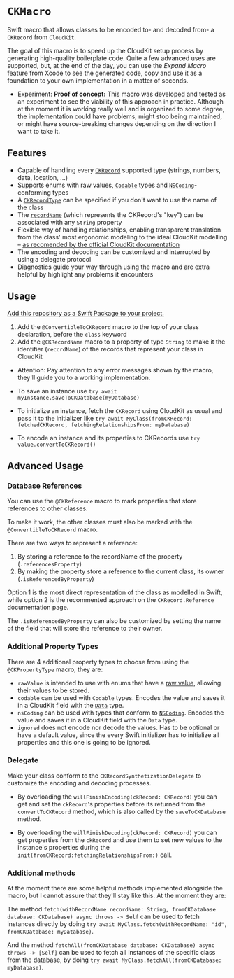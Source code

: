 # ``CKMacro``

Swift macro that allows classes to be encoded to- and decoded from- a `CKRecord` from `CloudKit`.

The goal of this macro is to speed up the CloudKit setup process by generating high-quality boilerplate code. Quite a few advanced uses are supported, but, at the end of the day, you can use the *Expand Macro* feature from Xcode to see the generated code, copy and use it as a foundation to your own implementation in a matter of seconds.

- Experiment: **Proof of concept:** This macro was developed and tested as an experiment to see the viability of this approach in practice.
Although at the moment it is working really well and is organized to some degree, the implementation could have problems, might stop being maintained, or might have source-breaking changes depending on the direction I want to take it.


## Features
- Capable of handling every [`CKRecord`](https://developer.apple.com/documentation/cloudkit/ckrecord) supported type (strings, numbers, data, location, ...)
- Supports enums with raw values, [`Codable`](https://developer.apple.com/documentation/swift/codable) types and [`NSCoding`](https://developer.apple.com/documentation/foundation/nscoding)-conforming types
- A [`CKRecordType`](https://developer.apple.com/documentation/cloudkit/ckrecord/3003387-recordtype) can be specified if you don't want to use the name of the class
- The [`recordName`](https://developer.apple.com/documentation/cloudkit/ckrecord/id/1500973-recordname) (which represents the CKRecord's "key") can be associated with any `String` property
- Flexible way of handling relationships, enabling transparent translation from the class' most ergonomic modeling to the ideal CloudKit modelling – [as recomended by the official CloudKit documentation](https://developer.apple.com/documentation/cloudkit/ckrecord/reference#1669672)
- The encoding and decoding can be customized and interrupted by using a delegate protocol
- Diagnostics guide your way through using the macro and are extra helpful by highlight any problems it encounters


## Usage
[Add this repository as a Swift Package to your project.](https://developer.apple.com/documentation/xcode/adding-package-dependencies-to-your-app)

1. Add the `@ConvertibleToCKRecord` macro to the top of your class declaration, before the `class` keyword
2. Add the `@CKRecordName` macro to a property of type `String` to make it the identifier (`recordName`) of the records that represent your class in CloudKit

* Attention: Pay attention to any error messages shown by the macro, they'll guide you to a working implementation.

- To save an instance use `try await myInstance.saveToCKDatabase(myDatabase)`
- To initialize an instance, fetch the `CKRecord` using CloudKit as usual and pass it to the initializer like `try await MyClass(fromCKRecord: fetchedCKRecord, fetchingRelationshipsFrom: myDatabase)`

- To encode an instance and its properties to CKRecords use `try value.convertToCKRecord()`


## Advanced Usage
### Database References
You can use the `@CKReference` macro to mark properties that store references to other classes.

To make it work, the other classes must also be marked with the `@ConvertibleToCKRecord` macro.

There are two ways to represent a reference:
1. By storing a reference to the recordName of the property (`.referencesProperty`)
2. By making the property store a reference to the current class, its owner (`.isReferencedByProperty`)

Option 1 is the most direct representation of the class as modelled in Swift, while option 2 is the recommented approach on the `CKRecord.Reference` documentation page.

The `.isReferencedByProperty` can also be customized by setting the name of the field that will store the reference to their owner.


### Additional Property Types
There are 4 additional property types to choose from using the `@CKPropertyType` macro, they are:
- `rawValue` is intended to use with enums that have a [raw value](https://docs.swift.org/swift-book/documentation/the-swift-programming-language/enumerations/#Raw-Values), allowing their values to be stored.
- `codable` can be used with `Codable` types. Encodes the value and saves it in a CloudKit field with the [`Data`](https://developer.apple.com/documentation/foundation/data) type.
- `nsCoding` can be used with types that conform to [`NSCoding`](https://developer.apple.com/documentation/foundation/nscoding). Encodes the value and saves it in a CloudKit field with the `Data` type.
- `ignored` does not encode nor decode the values. Has to be optional or have a default value, since the every Swift initializer has to initialize all properties and this one is going to be ignored.


### Delegate
Make your class conform to the ``CKRecordSynthetizationDelegate`` to customize the encoding and decoding processes.

- By overloading the `willFinishEncoding(ckRecord: CKRecord)` you can get and set the `ckRecord`'s properties before its returned from the `convertToCKRecord` method, which is also called by the `saveToCKDatabase` method.

- By overloading the `willFinishDecoding(ckRecord: CKRecord)` you can get properties from the `ckRecord` and use them to set new values to the instance's properties during the `init(fromCKRecord:fetchingRelationshipsFrom:)` call.


### Additional methods
At the moment there are some helpful methods implemented alongside the macro, but I cannot assure that they'll stay like this. At the moment they are:

The method `fetch(withRecordName recordName: String, fromCKDatabase database: CKDatabase) async throws -> Self` can be used to fetch instances directly by doing `try await MyClass.fetch(withRecordName: "id", fromCKDatabase: myDatabase)`.

And the method `fetchAll(fromCKDatabase database: CKDatabase) async throws -> [Self]` can be used to fetch all instances of the specific class from the database, by doing `try await MyClass.fetchAll(fromCKDatabase: myDatabase)`.
